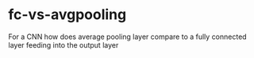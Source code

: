 # fc-vs-avgpooling
For a CNN how does average pooling layer compare to a fully connected layer feeding into the output layer
